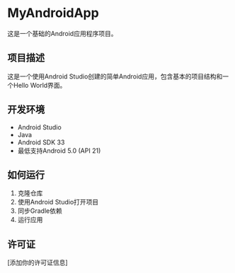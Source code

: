 # MyAndroidApp

这是一个基础的Android应用程序项目。

## 项目描述

这是一个使用Android Studio创建的简单Android应用，包含基本的项目结构和一个Hello World界面。

## 开发环境

- Android Studio
- Java
- Android SDK 33
- 最低支持Android 5.0 (API 21)

## 如何运行

1. 克隆仓库
2. 使用Android Studio打开项目
3. 同步Gradle依赖
4. 运行应用

## 许可证

[添加你的许可证信息]
